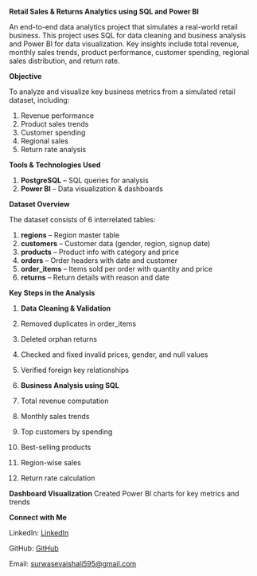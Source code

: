 **Retail Sales & Returns Analytics using SQL and Power BI**

An end-to-end data analytics project that simulates a real-world retail business. This project uses SQL for data cleaning and business analysis and Power BI for data visualization. Key insights include total revenue, monthly sales trends, product performance, customer spending, regional sales distribution, and return rate.

**Objective**

To analyze and visualize key business metrics from a simulated retail dataset, including:

1. Revenue performance
2. Product sales trends
3. Customer spending
4. Regional sales
5. Return rate analysis

**Tools & Technologies Used**

1. **PostgreSQL** – SQL queries for analysis
2. **Power BI** – Data visualization & dashboards

**Dataset Overview**

The dataset consists of 6 interrelated tables:

1. **regions** – Region master table
2. **customers** – Customer data (gender, region, signup date)
3. **products** – Product info with category and price
4. **orders** – Order headers with date and customer
5. **order_items** – Items sold per order with quantity and price
6. **returns** – Return details with reason and date


 **Key Steps in the Analysis**
 
1. **Data Cleaning & Validation**
 1. Removed duplicates in order_items
 2. Deleted orphan returns
 3. Checked and fixed invalid prices, gender, and null values
 4. Verified foreign key relationships

3. **Business Analysis using SQL**
1. Total revenue computation
2. Monthly sales trends
3. Top customers by spending
4. Best-selling products
5. Region-wise sales
6. Return rate calculation

 
 **Dashboard Visualization**
    Created Power BI charts for key metrics and trends

**Connect with Me**

LinkedIn: [LinkedIn](https://www.linkedin.com/in/vaishali-s-579a672b8/)

GitHub: [GitHub](https://github.com/Vaishuu98)

Email: surwasevaishali595@gmail.com
